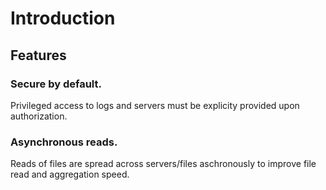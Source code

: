 # Introduction

## Features
### Secure by default.
Privileged access to logs and servers must be explicity provided upon authorization.

### Asynchronous reads.
Reads of files are spread across servers/files aschronously to improve file read and aggregation speed.
